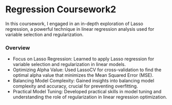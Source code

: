 # Regression Coursework2
In this coursework, I engaged in an in-depth exploration of Lasso regression, a powerful technique in linear regression analysis used for variable selection and regularization.
### Overview
- Focus on Lasso Regression: Learned to apply Lasso regression for variable selection and regularization in linear models.
- Optimizing Alpha Value: Used LassoCV for cross-validation to find the optimal alpha value that minimizes the Mean Squared Error (MSE).
- Balancing Model Complexity: Gained insights into balancing model complexity and accuracy, crucial for preventing overfitting.
- Practical Model Tuning: Developed practical skills in model tuning and understanding the role of regularization in linear regression optimization.
